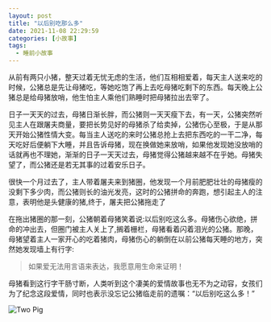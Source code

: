 ```yaml
---
layout: post
title: "以后别吃那么多"
date: 2021-11-08 22:29:59
categories: [小故事]
tags:
  - 睡前小故事
---
```


从前有两只小猪，整天过着无忧无虑的生活，他们互相相爱着，每天主人送来吃的时候，公猪总是先让母猪吃，等她吃饱了再上去吃母猪吃剩下的东西。每天晚上公猪总是给母猪放哨，他生怕主人乘他们熟睡时把母猪拉出去宰了。


日子一天天的过去，母猪日渐长胖，而公猪则一天天瘦下去，有一天，公猪突然听见主人在跟屠夫商量，要把长势见好的母猪杀了给卖掉，公猪伤心至极，于是从那天开始公猪性情大变。每当主人送吃的来时公猪总抢上去把东西吃的一干二净，每天吃好后便躺下大睡，并且告诉母猪，现在换做她来放哨，如果他发现她没放哨的话就再也不理她，渐渐的日子一天天过去，母猪觉得公猪越来越不在乎她。母猪失望了，而公猪还是若无其事的过着安乐日子。


很快一个月过去了，主人带着屠夫来到猪圈，他发现一个月前肥肥壮壮的母猪瘦的没剩下多少肉，而公猪则长的油光发亮，这时的公猪拼命的奔跑，想引起主人的注意，表明他是头健康的猪,终于，屠夫把公猪拖走了


在拖出猪圈的那一刻，公猪朝着母猪笑着说:以后别吃这么多。母猪伤心欲绝，拼命的冲出去，但圈门被主人关上了,搁着栅栏，母猪看着闪着泪光的公猪。那晚，母猪望着主人一家开心的吃着猪肉，母猪伤心的躺倒在以前公猪每天睡的地方，突然她发现墙上有行字:


> 如果爱无法用言语来表达，我愿意用生命来证明！


母猪看到这行字干肠寸断，人类听到这个凄美的爱情故事也无不为之动容，女孩们为了纪念这段爱情，同时也表示没忘记公猪临走前的遗嘱：“以后别吃这么多！”


![Two Pig](https://i.loli.net/2021/11/08/8QyV2ciNHOSdChP.jpg)

